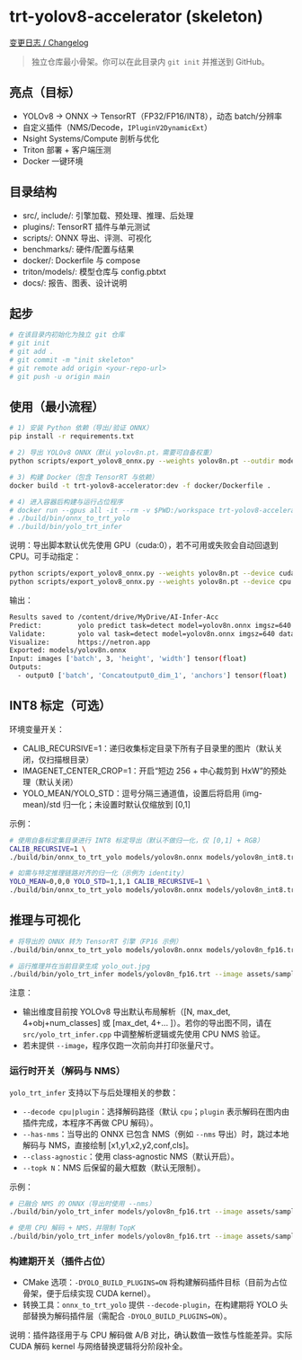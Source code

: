 # trt-yolov8-accelerator (skeleton)

[变更日志 / Changelog](./CHANGELOG.md)

> 独立仓库最小骨架。你可以在此目录内 `git init` 并推送到 GitHub。

## 亮点（目标）
- YOLOv8 → ONNX → TensorRT（FP32/FP16/INT8），动态 batch/分辨率
- 自定义插件（NMS/Decode，`IPluginV2DynamicExt`）
- Nsight Systems/Compute 剖析与优化
- Triton 部署 + 客户端压测
- Docker 一键环境

## 目录结构
- src/, include/: 引擎加载、预处理、推理、后处理
- plugins/: TensorRT 插件与单元测试
- scripts/: ONNX 导出、评测、可视化
- benchmarks/: 硬件/配置与结果
- docker/: Dockerfile 与 compose
- triton/models/: 模型仓库与 config.pbtxt
- docs/: 报告、图表、设计说明

## 起步
```bash
# 在该目录内初始化为独立 git 仓库
# git init
# git add .
# git commit -m "init skeleton"
# git remote add origin <your-repo-url>
# git push -u origin main
```

## 使用（最小流程）
```bash
# 1) 安装 Python 依赖（导出/验证 ONNX）
pip install -r requirements.txt

# 2) 导出 YOLOv8 ONNX（默认 yolov8n.pt，需要可自备权重）
python scripts/export_yolov8_onnx.py --weights yolov8n.pt --outdir models --imgsz 640

# 3) 构建 Docker（包含 TensorRT 与依赖）
docker build -t trt-yolov8-accelerator:dev -f docker/Dockerfile .

# 4) 进入容器后构建与运行占位程序
# docker run --gpus all -it --rm -v $PWD:/workspace trt-yolov8-accelerator:dev bash
# ./build/bin/onnx_to_trt_yolo
# ./build/bin/yolo_trt_infer
```

说明：导出脚本默认优先使用 GPU（cuda:0），若不可用或失败会自动回退到 CPU。可手动指定：
```bash
python scripts/export_yolov8_onnx.py --weights yolov8n.pt --device cuda:0
python scripts/export_yolov8_onnx.py --weights yolov8n.pt --device cpu
```

输出：
```bash
Results saved to /content/drive/MyDrive/AI-Infer-Acc
Predict:         yolo predict task=detect model=yolov8n.onnx imgsz=640  
Validate:        yolo val task=detect model=yolov8n.onnx imgsz=640 data=coco.yaml  
Visualize:       https://netron.app
Exported: models/yolov8n.onnx
Input: images ['batch', 3, 'height', 'width'] tensor(float)
Outputs:
  - output0 ['batch', 'Concatoutput0_dim_1', 'anchors'] tensor(float)
```

## INT8 标定（可选）

环境变量开关：
- CALIB_RECURSIVE=1：递归收集标定目录下所有子目录里的图片（默认关闭，仅扫描根目录）
- IMAGENET_CENTER_CROP=1：开启“短边 256 + 中心裁剪到 HxW”的预处理（默认关闭）
- YOLO_MEAN/YOLO_STD：逗号分隔三通道值，设置后将启用 (img-mean)/std 归一化；未设置时默认仅缩放到 [0,1]

示例：
```bash
# 使用自备标定集目录进行 INT8 标定导出（默认不做归一化，仅 [0,1] + RGB）
CALIB_RECURSIVE=1 \
./build/bin/onnx_to_trt_yolo models/yolov8n.onnx models/yolov8n_int8.trt --int8 --calib-dir calibration_data

# 如需与特定推理链路对齐的归一化（示例为 identity）
YOLO_MEAN=0,0,0 YOLO_STD=1,1,1 CALIB_RECURSIVE=1 \
./build/bin/onnx_to_trt_yolo models/yolov8n.onnx models/yolov8n_int8.trt --int8 --calib-dir calibration_data
```

## 推理与可视化
```bash
# 将导出的 ONNX 转为 TensorRT 引擎（FP16 示例）
./build/bin/onnx_to_trt_yolo models/yolov8n.onnx models/yolov8n_fp16.trt --fp16 --min 1x3x320x320 --opt 1x3x640x640 --max 16x3x1280x1280

# 运行推理并在当前目录生成 yolo_out.jpg
./build/bin/yolo_trt_infer models/yolov8n_fp16.trt --image assets/sample.jpg --H 640 --W 640 --conf 0.25 --iou 0.5
```

注意：
- 输出维度目前按 YOLOv8 导出默认布局解析（[N, max_det, 4+obj+num_classes] 或 [max_det, 4+... ]）。若你的导出图不同，请在 `src/yolo_trt_infer.cpp` 中调整解析逻辑或先使用 CPU NMS 验证。
- 若未提供 `--image`，程序仅跑一次前向并打印张量尺寸。

### 运行时开关（解码与 NMS）

`yolo_trt_infer` 支持以下与后处理相关的参数：

- `--decode cpu|plugin`：选择解码路径（默认 `cpu`；`plugin` 表示解码在图内由插件完成，本程序不再做 CPU 解码）。
- `--has-nms`：当导出的 ONNX 已包含 NMS（例如 `--nms` 导出）时，跳过本地解码与 NMS，直接绘制 [x1,y1,x2,y2,conf,cls]。
- `--class-agnostic`：使用 class-agnostic NMS（默认开启）。
- `--topk N`：NMS 后保留的最大框数（默认无限制）。

示例：
```bash
# 已融合 NMS 的 ONNX（导出时使用 --nms）
./build/bin/yolo_trt_infer models/yolov8n_fp16.trt --image assets/sample.jpg --H 640 --W 640 --has-nms

# 使用 CPU 解码 + NMS，并限制 TopK
./build/bin/yolo_trt_infer models/yolov8n_fp16.trt --image assets/sample.jpg --H 640 --W 640 --decode cpu --topk 100
```

### 构建期开关（插件占位）

- CMake 选项：`-DYOLO_BUILD_PLUGINS=ON` 将构建解码插件目标（目前为占位骨架，便于后续实现 CUDA kernel）。
- 转换工具：`onnx_to_trt_yolo` 提供 `--decode-plugin`，在构建期将 YOLO 头部替换为解码插件层（需配合 `-DYOLO_BUILD_PLUGINS=ON`）。

说明：插件路径用于与 CPU 解码做 A/B 对比，确认数值一致性与性能差异。实际 CUDA 解码 kernel 与网络替换逻辑将分阶段补全。
